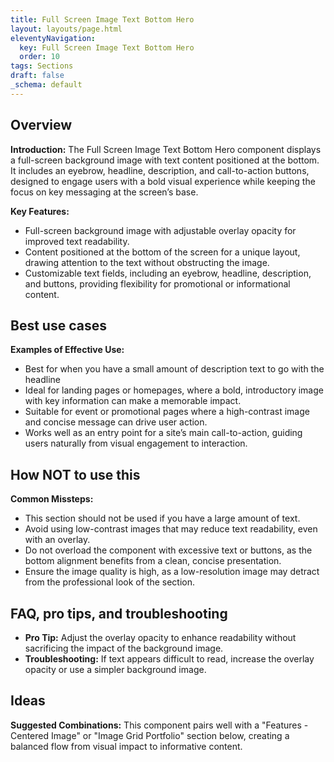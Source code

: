 ```yaml
---
title: Full Screen Image Text Bottom Hero
layout: layouts/page.html
eleventyNavigation:
  key: Full Screen Image Text Bottom Hero
  order: 10
tags: Sections
draft: false
_schema: default
---
```

## Overview
**Introduction:** The Full Screen Image Text Bottom Hero component displays a full-screen background image with text content positioned at the bottom. It includes an eyebrow, headline, description, and call-to-action buttons, designed to engage users with a bold visual experience while keeping the focus on key messaging at the screen’s base.

**Key Features:** 
- Full-screen background image with adjustable overlay opacity for improved text readability.
- Content positioned at the bottom of the screen for a unique layout, drawing attention to the text without obstructing the image.
- Customizable text fields, including an eyebrow, headline, description, and buttons, providing flexibility for promotional or informational content.

## Best use cases
**Examples of Effective Use:** 
- Best for when you have a small amount of description text to go with the headline
- Ideal for landing pages or homepages, where a bold, introductory image with key information can make a memorable impact.
- Suitable for event or promotional pages where a high-contrast image and concise message can drive user action.
- Works well as an entry point for a site’s main call-to-action, guiding users naturally from visual engagement to interaction.

## How **NOT** to use this
**Common Missteps:** 
- This section should not be used if you have a large amount of text. 
- Avoid using low-contrast images that may reduce text readability, even with an overlay.
- Do not overload the component with excessive text or buttons, as the bottom alignment benefits from a clean, concise presentation.
- Ensure the image quality is high, as a low-resolution image may detract from the professional look of the section.

## FAQ, pro tips, and troubleshooting
- **Pro Tip:** Adjust the overlay opacity to enhance readability without sacrificing the impact of the background image.
- **Troubleshooting:** If text appears difficult to read, increase the overlay opacity or use a simpler background image.

## Ideas
**Suggested Combinations:** This component pairs well with a "Features - Centered Image" or "Image Grid Portfolio" section below, creating a balanced flow from visual impact to informative content.
